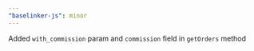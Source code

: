 ```yaml
---
"baselinker-js": minor
---
```


Added `with_commission` param and `commission` field in `getOrders` method
